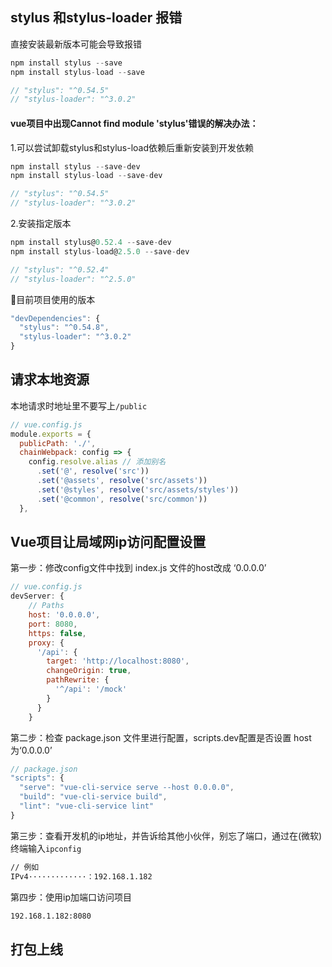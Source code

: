 ## stylus 和stylus-loader 报错

直接安装最新版本可能会导致报错

```js
npm install stylus --save
npm install stylus-load --save

// "stylus": "^0.54.5"
// "stylus-loader": "^3.0.2"
```

#### vue项目中出现Cannot find module 'stylus'错误的解决办法：

1.可以尝试卸载stylus和stylus-load依赖后重新安装到开发依赖

```js
npm install stylus --save-dev
npm install stylus-load --save-dev

// "stylus": "^0.54.5"
// "stylus-loader": "^3.0.2"
```

2.安装指定版本

```js
npm install stylus@0.52.4 --save-dev
npm install stylus-load@2.5.0 --save-dev

// "stylus": "^0.52.4"
// "stylus-loader": "^2.5.0"
```

:bell:目前项目使用的版本

```js
"devDependencies": {
  "stylus": "^0.54.8",
  "stylus-loader": "^3.0.2"
}
```

## 请求本地资源

本地请求时地址里不要写上`/public`

```js
// vue.config.js
module.exports = {
  publicPath: './',
  chainWebpack: config => {
    config.resolve.alias // 添加别名
      .set('@', resolve('src'))
      .set('@assets', resolve('src/assets'))
      .set('@styles', resolve('src/assets/styles'))
      .set('@common', resolve('src/common'))
  },
```



## Vue项目让局域网ip访问配置设置

第一步：修改config文件中找到 index.js 文件的host改成 ‘0.0.0.0’

```js
// vue.config.js
devServer: {
    // Paths
    host: '0.0.0.0',
    port: 8080,
    https: false,
    proxy: {
      '/api': {
        target: 'http://localhost:8080',
        changeOrigin: true,
        pathRewrite: {
          '^/api': '/mock'
        }
      }
    }
```



第二步：检查 package.json 文件里进行配置，scripts.dev配置是否设置 host为‘0.0.0.0’

```js
// package.json
"scripts": {
  "serve": "vue-cli-service serve --host 0.0.0.0",
  "build": "vue-cli-service build",
  "lint": "vue-cli-service lint"
}
```



第三步：查看开发机的ip地址，并告诉给其他小伙伴，别忘了端口，通过在(微软)终端输入`ipconfig`

```md
// 例如
IPv4·············：192.168.1.182
```

第四步：使用ip加端口访问项目

```md
192.168.1.182:8080
```

## 打包上线